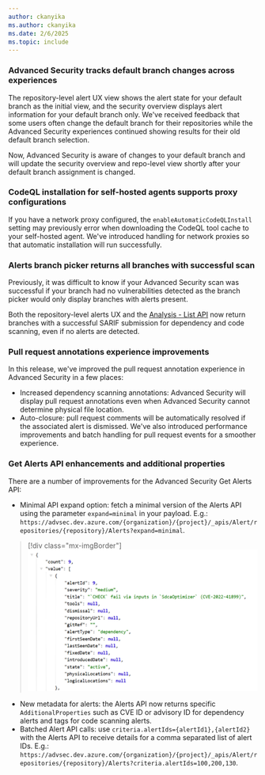 ```yaml
---
author: ckanyika
ms.author: ckanyika
ms.date: 2/6/2025
ms.topic: include
---
```

### Advanced Security tracks default branch changes across experiences 

The repository-level alert UX view shows the alert state for your default branch as the initial view, and the security overview displays alert information for your default branch only. We've received feedback that some users often change the default branch for their repositories while the Advanced Security experiences continued showing results for their old default branch selection. 

Now, Advanced Security is aware of changes to your default branch and will update the security overview and repo-level view shortly after your default branch assignment is changed. 


### CodeQL installation for self-hosted agents supports proxy configurations

If you have a network proxy configured, the `enableAutomaticCodeQLInstall ` setting may previously error when downloading the CodeQL tool cache to your self-hosted agent. We've introduced handling for network proxies so that automatic installation will run successfully.

### Alerts branch picker returns all branches with successful scan  

Previously, it was difficult to know if your Advanced Security scan was successful if your branch had no vulnerabilities detected as the branch picker would only display branches with alerts present. 

Both the repository-level alerts UX and the [Analysis - List API](https://learn.microsoft.com/en-us/rest/api/azure/devops/advancedsecurity/analysis/list?view=azure-devops-rest-7.2) now return branches with a successful SARIF submission for dependency and code scanning, even if no alerts are detected.

### Pull request annotations experience improvements

In this release, we've improved the pull request annotation experience in Advanced Security in a few places: 
* Increased dependency scanning annotations: Advanced Security will display pull request annotations even when Advanced Security cannot determine physical file location.
* Auto-closure: pull request comments will be automatically resolved if the associated alert is dismissed. 
We've also introduced performance improvements and batch handling for pull request events for a smoother experience.

### Get Alerts API enhancements and additional properties 

There are a number of improvements for the Advanced Security Get Alerts API:
* Minimal API expand option: fetch a minimal version of the Alerts API using the parameter `expand=minimal` in your payload. E.g.: `https://advsec.dev.azure.com/{organization}/{project}/_apis/Alert/repositories/{repository}/Alerts?expand=minimal`. 

> [!div class="mx-imgBorder"]
> [![Screenshot of security overview.](../../media/251-ghazdo-01.png "Screenshot of security overview")](../../media/251-ghazdo-01.png#lightbox)

* New metadata for alerts: the Alerts API now returns specific `AdditionalProperties` such as CVE ID or advisory ID for dependency alerts and tags for code scanning alerts. 
* Batched Alert API calls: use `criteria.alertIds={alertId1},{alertId2}` with the Alerts API to receive details for a comma separated list of alert IDs. E.g.:   `https://advsec.dev.azure.com/{organization}/{project}/_apis/Alert/repositories/{repository}/Alerts?criteria.alertIds=100,200,130`.